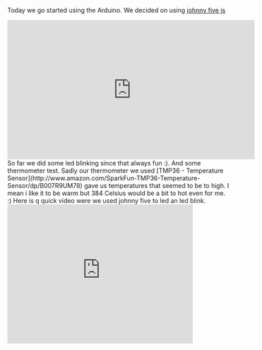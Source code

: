 Today we go started using the Arduino.
We decided on using [johnny five js ](https://github.com/rwaldron/johnny-five)
<iframe width="560" height="315" src="https://www.youtube.com/embed/8s2--hfsJDY" frameborder="0" allowfullscreen></iframe>
So far we did some led blinking since that always fun :). And some thermometer test.  
Sadly our thermometer we used [TMP36 - Temperature Sensor](http://www.amazon.com/SparkFun-TMP36-Temperature-Sensor/dp/B007R9UM78)  
gave us temperatures that seemed to be to high.  
I mean i like it to be warm but 384 Celsius would be a bit to hot even for me. :)  
Here is q quick video were we used johnny five to led an led blink.  
<iframe width="420" height="315" src="https://www.youtube.com/embed/xExw9M-NH4o" frameborder="0" allowfullscreen></iframe>
